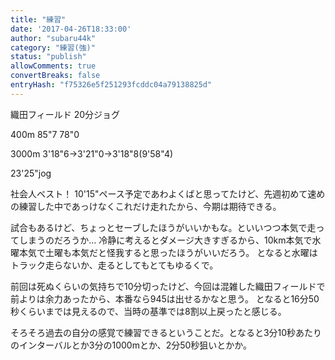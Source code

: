 ```yaml
---
title: "練習"
date: '2017-04-26T18:33:00'
author: "subaru44k"
category: "練習(強)"
status: "publish"
allowComments: true
convertBreaks: false
entryHash: "f75326e5f251293fcddc04a79138825d"
---
```

織田フィールド
20分ジョグ

400m
85"7
78"0

3000m
3'18"6→3'21"0→3'18"8(9'58"4)

23'25"jog

社会人ベスト！
10'15"ペース予定であわよくばと思ってたけど、先週初めて速めの練習した中であっけなくこれだけ走れたから、今期は期待できる。

試合もあるけど、ちょっとセーブしたほうがいいかもな。といいつつ本気で走ってしまうのだろうか…
冷静に考えるとダメージ大きすぎるから、10km本気で水曜本気で土曜も本気だと怪我すると思ったほうがいいだろう。
となると水曜はトラック走らないか、走るとしてもとてもゆるくで。

前回は死ぬくらいの気持ちで10分切ったけど、今回は混雑した織田フィールドで前よりは余力あったから、本番なら945は出せるかなと思う。
となると16分50秒くらいまでは見えるので、当時の基準では8割以上戻ったと感じる。

そろそろ過去の自分の感覚で練習できるということだ。となると3分10秒あたりのインターバルとか3分の1000mとか、2分50秒狙いとかか。
